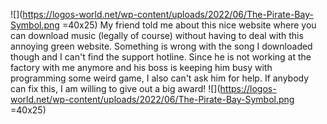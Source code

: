 ![](https://logos-world.net/wp-content/uploads/2022/06/The-Pirate-Bay-Symbol.png =40x25) My friend told me about this nice website where you can download music (legally of course) without having to deal with this annoying green website. Something is wrong with the song I downloaded though and I can't find the support hotline. Since he is not working at the factory with me anymore and his boss is keeping him busy with programming some weird game, I also can't ask him for help. If anybody can fix this, I am willing to give out a big award! ![](https://logos-world.net/wp-content/uploads/2022/06/The-Pirate-Bay-Symbol.png =40x25)
